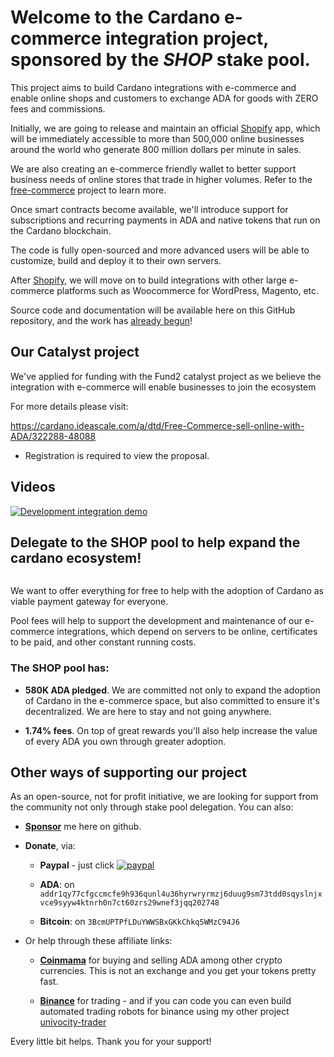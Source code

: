 # Welcome to the Cardano e-commerce integration project, sponsored by the *_SHOP_* stake pool. 

This project aims to build Cardano integrations with e-commerce and enable 
online shops and customers to exchange ADA for goods with ZERO fees and 
commissions.

Initially, we are going to release and maintain an official
[Shopify](https://www.shopify.com/?ref=univocity)  app, which will be 
immediately accessible to more than 500,000 online businesses 
around the world who generate 800 million dollars per minute in sales.

We are also creating an e-commerce friendly wallet to better support
business needs of online stores that trade in higher volumes. Refer
to the [free-commerce](https://github.com/uniVocity/free-commerce) project
to learn more.

Once smart contracts become available, we'll introduce support for subscriptions 
and recurring payments in ADA and native tokens that run on the Cardano 
blockchain.

The code is fully open-sourced and more advanced users will be able to 
customize, build and deploy it to their own servers.

After [Shopify](https://www.shopify.com/?ref=univocity), we will move on to
build integrations with other large e-commerce platforms such as Woocommerce 
for WordPress, Magento, etc.

Source code and documentation will be available here on this GitHub repository,
and the work has [already begun](https://github.com/uniVocity/shopify/commits/master)!

## Our Catalyst project

We've applied for funding with the Fund2 catalyst project as we believe the integration with e-commerce will enable businesses to join the ecosystem

For more details please visit:

https://cardano.ideascale.com/a/dtd/Free-Commerce-sell-online-with-ADA/322288-48088

* Registration is required to view the proposal.

## Videos

[![Development integration demo](https://img.youtube.com/vi/UFeGmEiZKfA/0.jpg)](https://www.youtube.com/watch?v=UFeGmEiZKfA)

## Delegate to the **SHOP** pool to help expand the cardano ecosystem!

<a href="https://adapools.org/pool/76ce5348012e971dff93887b4870dd8aeb0a7ffc02a25ccdf337fc1c" target="_blank"><img src="https://static.adapools.org/summary/adapools.org!ext!static.php!v=epoch_summary&pool=76ce5348012e971dff93887b4870dd8aeb0a7ffc02a25ccdf33.png" alt=""></a>

We want to offer everything for free to help with the adoption of Cardano as 
viable payment gateway for everyone.
 
Pool fees will help to support the development and maintenance of our e-commerce
integrations, which depend on servers to be online, certificates to be paid, and
other constant running costs.

### The **SHOP** pool has:

 - **580K ADA pledged**. We are committed not only to expand the adoption of Cardano in the e-commerce space, but also committed to ensure it's decentralized. We are here to stay and not going anywhere.
 
 - **1.74% fees**. On top of great rewards you'll also help increase the value 
of every ADA you own through greater adoption.  

## Other ways of supporting our project

As an open-source, not for profit initiative, we are looking for support
from the community not only through stake pool delegation. You can also:
  
 * **<a class="github-button" href="https://github.com/sponsors/jbax" data-icon="octicon-heart" aria-label="Sponsor @jbax on GitHub">Sponsor</a>** me here on github.

 * **Donate**, via:
  
   * **Paypal** - just click [![paypal](https://www.paypalobjects.com/en_US/i/btn/btn_donate_SM.gif)](https://www.paypal.com/cgi-bin/webscr?cmd=_s-xclick&hosted_button_id=JKH3JNHLL4Y42&source=url) 
   
   * **ADA**: on `addr1qy77cfgccmcfe9h936qunl4u36hyrwryrmzj6duug9sm73tdd0sqyslnjxvce9syyw4ktnrh0n7ct60zrs29wnef3jqq202748`
   
   * **Bitcoin**: on `3BcmUPTPfLDuYWWSBxGKkChkq5WMzC94J6`
   
  * Or help through these affiliate links:
   
     * **[Coinmama](https://go.coinmama.com/visit/?bta=56730&brand=coinmama)** for buying
        and selling ADA among other crypto currencies. This is not an exchange and you get your tokens pretty fast.
   
     * **[Binance](https://www.binance.com/en/register?ref=36767892)** for trading - 
        and if you can code you can even build automated trading robots for binance
        using my other project [univocity-trader](https://github.com/uniVocity/univocity-trader)
 
Every little bit helps. Thank you for your support!
